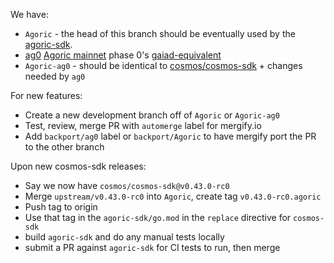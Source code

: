 We have:

- `Agoric` - the head of this branch should be eventually used by the
  [agoric-sdk](https://github.com/Agoric/agoric-sdk).
- [ag0](https://github.com/Agoric/ag0) [Agoric mainnet](https://agoric.com)
  phase 0's [gaiad-equivalent](https://github.com/cosmos/gaia)
- `Agoric-ag0` - should be identical to
  [cosmos/cosmos-sdk](https://github.com/cosmos/cosmos-sdk) + changes needed by
  `ag0`

For new features:

- Create a new development branch off of `Agoric` or `Agoric-ag0`
- Test, review, merge PR with `automerge` label for mergify.io
- Add `backport/ag0` label or `backport/Agoric` to have mergify port the PR to
  the other branch

Upon new cosmos-sdk releases:

- Say we now have `cosmos/cosmos-sdk@v0.43.0-rc0`
- Merge `upstream/v0.43.0-rc0` into `Agoric`, create tag `v0.43.0-rc0.agoric`
- Push tag to origin
- Use that tag in the `agoric-sdk/go.mod` in the `replace` directive for `cosmos-sdk`
- build `agoric-sdk` and do any manual tests locally
- submit a PR against `agoric-sdk` for CI tests to run, then merge
